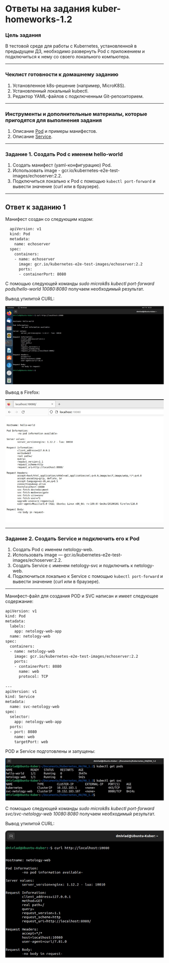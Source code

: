 # Ответы на задания kuber-homeworks-1.2  

### Цель задания

В тестовой среде для работы с Kubernetes, установленной в предыдущем ДЗ, необходимо развернуть Pod с приложением и подключиться к нему со своего локального компьютера. 

------

### Чеклист готовности к домашнему заданию

1. Установленное k8s-решение (например, MicroK8S).
2. Установленный локальный kubectl.
3. Редактор YAML-файлов с подключенным Git-репозиторием.

------

### Инструменты и дополнительные материалы, которые пригодятся для выполнения задания

1. Описание [Pod](https://kubernetes.io/docs/concepts/workloads/pods/) и примеры манифестов.
2. Описание [Service](https://kubernetes.io/docs/concepts/services-networking/service/).

------

### Задание 1. Создать Pod с именем hello-world

1. Создать манифест (yaml-конфигурацию) Pod.
2. Использовать image - gcr.io/kubernetes-e2e-test-images/echoserver:2.2.
3. Подключиться локально к Pod с помощью `kubectl port-forward` и вывести значение (curl или в браузере).

------

## Ответ к заданию 1  

Манифест создан со следующим кодом:  

```
  apiVersion: v1
  kind: Pod
  metadata:
    name: echoserver
  spec:
    containers: 
    - name: echoserver
      image: gcr.io/kubernetes-e2e-test-images/echoserver:2.2
      ports:
      - containerPort: 8080
```

С помощью следующей команды *sudo microk8s kubectl port-forward pods/hello-world 10080:8080* получаем необходимый результат.  

Вывод утилитой CURL:  

![CURLPOD](assets/curl-pod.jpg)  

Вывод в Firefox:  

![BPOD](assets/browser-pod.jpg)  

------

### Задание 2. Создать Service и подключить его к Pod

1. Создать Pod с именем netology-web.
2. Использовать image — gcr.io/kubernetes-e2e-test-images/echoserver:2.2.
3. Создать Service с именем netology-svc и подключить к netology-web.
4. Подключиться локально к Service с помощью `kubectl port-forward` и вывести значение (curl или в браузере).

------

Манифест-файл для создания POD и SVC написан и имеет следующее содержание:  

```
apiVersion: v1
kind: Pod
metadata:
  labels:
    app: netology-web-app
  name: netology-web
spec:
  containers: 
  - name: netology-web
    image: gcr.io/kubernetes-e2e-test-images/echoserver:2.2
    ports:
    - containerPort: 8080
      name: web
      protocol: TCP

---
apiVersion: v1
kind: Service
metadata:
  name: svc-netology-web
spec:
  selector:
    app: netology-web-app
  ports:
  - port: 8080
    name: web
    targetPort: web

```

POD и Service подготовлены и запущены:  

![NWPODSVC](assets/nwpodsvc.jpg)  

С помощью следующей команды *sudo microk8s kubectl port-forward svc/svc-netology-web 10080:8080* получаем необходимый результат.  

Вывод утилитой CURL:  

![CURLPOD](assets/curl-svc.jpg)  